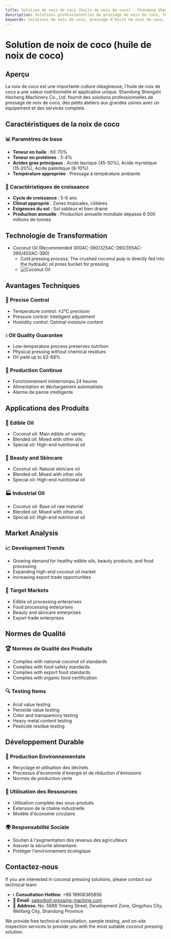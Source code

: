 ```yaml
---
title: Solution de noix de coco (huile de noix de coco) - Shandong Shengshi Hecheng Machinery Co., Ltd.
description: Solutions professionnelles de pressage de noix de coco, fournissant des équipements et services techniques de transformation d'huile de noix de coco, teneur en huile 60-70%, riche en acide laurique, utilisant le processus de pressage à froid pour préserver la nutrition, répondant aux besoins d'huiles alimentaires saines et de produits de beauté.
keywords: Solutions de noix de coco, pressage d'huile de noix de coco, équipement de transformation de noix de coco, ligne de production d'huile de noix de coco, processus de pressage à froid de noix de coco, presse à huile de noix de coco, extraction d'huile de noix de coco, transformation de graines oléagineuses de noix de coco, équipement de pressage d'huile de noix de coco, équipement de production d'huile de noix de coco
---
```


# Solution de noix de coco (huile de noix de coco)

## Aperçu

La noix de coco est une importante culture oléagineuse, l'huile de noix de coco a une valeur nutritionnelle et applicative unique. Shandong Shengshi Hecheng Machinery Co., Ltd. fournit des solutions professionnelles de pressage de noix de coco, des petits ateliers aux grandes usines avec un équipement et des services complets.

## Caractéristiques de la noix de coco

### 📊 Paramètres de base
- **Teneur en huile** : 60-70%
- **Teneur en protéines** : 3-4%
- **Acides gras principaux** : Acide laurique (45-50%), Acide myristique (15-20%), Acide palmitique (8-10%)
- **Température appropriée** : Pressage à température ambiante

### 🌱 Caractéristiques de croissance
- **Cycle de croissance** : 5-6 ans
- **Climat approprié** : Zones tropicales, côtières
- **Exigences du sol** : Sol sableux et bien drainé
- **Production annuelle** : Production annuelle mondiale dépasse 6 000 millions de tonnes

## Technologie de Transformation

+  Coconut Oil (Recommended 300AC-390/325AC-390/355AC-390/400AC-390)
     + Cold pressing process: The crushed coconut pulp is directly fed into the hydraulic oil press bucket for pressing
     +  ![Coconut Oil](/images/椰蓉Coconut%20puree冷榨工艺.png)

## Avantages Techniques

### 🎯 Precise Control
- Temperature control: ±2℃ precision
- Pressure control: Intelligent adjustment
- Humidity control: Optimal moisture content

### 💧 Oil Quality Guarantee
- Low-temperature process preserves nutrition
- Physical pressing without chemical residues
- Oil yield up to 62-68%

### 🔄 Production Continue
- Fonctionnement ininterrompu 24 heures
- Alimentation et déchargement automatisés
- Alarme de panne intelligente

## Applications des Produits

### 🍳 Edible Oil
- Coconut oil: Main edible oil variety
- Blended oil: Mixed with other oils
- Special oil: High-end nutritional oil

### 💄 Beauty and Skincare
- Coconut oil: Natural skincare oil
- Blended oil: Mixed with other oils
- Special oil: High-end nutritional oil

### 🏭 Industrial Oil
- Coconut oil: Base oil raw material
- Blended oil: Mixed with other oils
- Special oil: High-end nutritional oil

## Market Analysis

### 📈 Development Trends
- Growing demand for healthy edible oils, beauty products, and food processing
- Expanding high-end coconut oil market
- Increasing export trade opportunities

### 🎯 Target Markets
- Edible oil processing enterprises
- Food processing enterprises
- Beauty and skincare enterprises
- Export trade enterprises

## Normes de Qualité

### 🏆 Normes de Qualité des Produits
- Complies with national coconut oil standards
- Complies with food safety standards
- Complies with export food standards
- Complies with organic food certification

### 🔍 Testing Items
- Acid value testing
- Peroxide value testing
- Color and transparency testing
- Heavy metal content testing
- Pesticide residue testing

## Développement Durable

### 🌱 Production Environnementale
- Recyclage et utilisation des déchets
- Processus d'économie d'énergie et de réduction d'émissions
- Normes de production verte

### 🔄 Utilisation des Ressources
- Utilisation complète des sous-produits
- Extension de la chaîne industrielle
- Modèle d'économie circulaire

### 🌍 Responsabilité Sociale
- Soutien à l'augmentation des revenus des agriculteurs
- Assurer la sécurité alimentaire
- Protéger l'environnement écologique

## Contactez-nous

If you are interested in coconut pressing solutions, please contact our technical team:

- 📞 **Consultation Hotline**: +86 19906365856
- 📧 **Email**: sales@oil-pressing-machine.com
- 📍 **Address**: No. 5888 Yineng Street, Development Zone, Qingzhou City, Weifang City, Shandong Province

We provide free technical consultation, sample testing, and on-site inspection services to provide you with the most suitable coconut pressing solution.